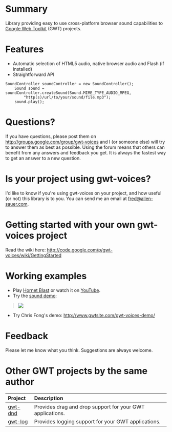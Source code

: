 # Summary #
Library providing easy to use cross-platform browser sound capabilities to [Google Web Toolkit](http://code.google.com/webtoolkit/) (GWT) projects.

# Features #
  * Automatic selection of HTML5 audio, native browser audio and Flash (if installed)
  * Straightforward API
```
SoundController soundController = new SoundController();
    Sound sound = soundController.createSound(Sound.MIME_TYPE_AUDIO_MPEG,
        "http(s)/url/to/your/sound/file.mp3");
    sound.play();
```
# Questions? #
If you have questions, please post them on http://groups.google.com/group/gwt-voices and I (or someone else) will try to answer them as best as possible. Using the forum means that others can benefit from any answers and feedback you get. It is always the fastest way to get an answer to a new question.

# Is your project using gwt-voices? #
I'd like to know if you're using gwt-voices on your project, and how useful (or not) this library is to you. You can send me an email at [fred@allen-sauer.com](mailto:fred@allen-sauer.com?subject=gwt-voices).

# Getting started with your own gwt-voices project #
Read the wiki here: http://code.google.com/p/gwt-voices/wiki/GettingStarted

# Working examples #
  * Play [Hornet Blast](http://allen-sauer.com/com.allen_sauer.gwt.game.hornetblast.HornetBlast/HornetBlast.html) or watch it on [YouTube](http://www.youtube.com/watch?v=ViCyl-WNIeI#t=15m30s).
  * Try the [sound demo](http://allen-sauer.com/com.allen_sauer.gwt.voices.demo.VoicesDemo/VoicesDemo.html):

> [![](https://gwt-voices.googlecode.com/files/33637__HerbertBoland__CinematicBoomNorm-2007-09-19.png)](http://allen-sauer.com/com.allen_sauer.gwt.voices.demo.VoicesDemo/VoicesDemo.html)
  * Try Chris Fong's demo: http://www.gwtsite.com/gwt-voices-demo/
# Feedback #
Please let me know what you think. Suggestions are always welcome.

# Other GWT projects by the same author #
| **Project** | **Description** |
|:------------|:----------------|
| [gwt-dnd](http://code.google.com/p/gwt-dnd/) | Provides drag and drop support for your GWT applications. |
| [gwt-log](http://code.google.com/p/gwt-log/) | Provides logging support for your GWT applications. |